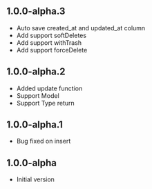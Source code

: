 ## 1.0.0-alpha.3

- Auto save created_at and updated_at column
- Add support softDeletes
- Add support withTrash
- Add support forceDelete

## 1.0.0-alpha.2

- Added update function
- Support Model
- Support Type return

## 1.0.0-alpha.1

- Bug fixed on insert

## 1.0.0-alpha

- Initial version
